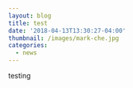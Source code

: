 ```yaml
---
layout: blog
title: test
date: '2018-04-13T13:30:27-04:00'
thumbnail: /images/mark-che.jpg
categories:
  - news
---
```

testing
